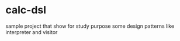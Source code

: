 # calc-dsl
sample project that show for study purpose some design patterns like interpreter and visitor

